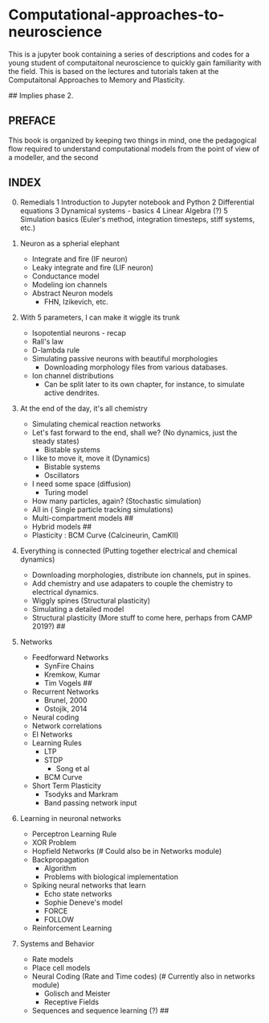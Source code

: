 # Computational-approaches-to-neuroscience

This is a jupyter book containing a series of descriptions and codes for a young student of computaitonal neuroscience to quickly gain familiarity with the field. This is based on the lectures and tutorials taken at the Computaitonal Approaches to Memory and Plasticity.

\## Implies phase 2.

## PREFACE
This book is organized by keeping two things in mind, one the pedagogical flow required to understand computational models from the point of view of a modeller, and the second 

## INDEX 
0. Remedials
    1 Introduction to Jupyter notebook and Python
    2 Differential equations
    3 Dynamical systems - basics
    4 Linear Algebra (?) 
    5 Simulation basics (Euler's method, integration timesteps, stiff systems, etc.)
  
1. Neuron as a spherial elephant
    * Integrate and fire (IF neuron)
    * Leaky integrate and fire (LIF neuron)
    * Conductance model
    * Modeling ion channels
    * Abstract Neuron models
      * FHN, Izikevich, etc.

2. With 5 parameters, I can make it wiggle its trunk
    * Isopotential neurons - recap
    * Rall's law
    * D-lambda rule
    * Simulating passive neurons with beautiful morphologies
        * Downloading morphology files from various databases.
    * Ion channel distributions
      * Can be split later to its own chapter, for instance, to simulate active dendrites.
  
3. At the end of the day, it's all chemistry
    * Simulating chemical reaction networks
    * Let's fast forward to the end, shall we? (No dynamics, just the steady states)
      * Bistable systems
    * I like to move it, move it (Dynamics)
      * Bistable systems
      * Oscillators
    * I need some space (diffusion)
      * Turing model
    * How many particles, again? (Stochastic simulation)
    * All in ( Single particle tracking simulations)
    * Multi-compartment models ##
    * Hybrid models ##
    * Plasticity : BCM Curve (Calcineurin, CamKII)

4. Everything is connected (Putting together electrical and chemical dynamics)
    * Downloading morphologies, distribute ion channels, put in spines.
    * Add chemistry and use adapaters to couple the chemistry to electrical dynamics.
    * Wiggly spines (Structural plasticity)
    * Simulating a detailed model
    * Structural plasticity (More stuff to come here, perhaps from CAMP 2019?) ##

5. Networks
    * Feedforward Networks
      * SynFire Chains
      * Kremkow, Kumar
      * Tim Vogels ## 
    * Recurrent Networks
      * Brunel, 2000
      * Ostojik, 2014
    * Neural coding
    * Network correlations
    * EI Networks
    * Learning Rules
      * LTP
      * STDP
        * Song et al
      * BCM Curve
    * Short Term Plasticity
      * Tsodyks and Markram
      * Band passing network input

6. Learning in neuronal networks
    * Perceptron Learning Rule
    * XOR Problem
    * Hopfield Networks (# Could also be in Networks module)
    * Backpropagation
      * Algorithm
      * Problems with biological implementation
    * Spiking neural networks that learn
      * Echo state networks
      * Sophie Deneve's model
      * FORCE
      * FOLLOW
    * Reinforcement Learning
  
7. Systems and Behavior
    * Rate models
    * Place cell models
    * Neural Coding (Rate and Time codes) (# Currently also in networks module)
      * Golisch and Meister
      * Receptive Fields
    * Sequences and sequence learning (?) ##
